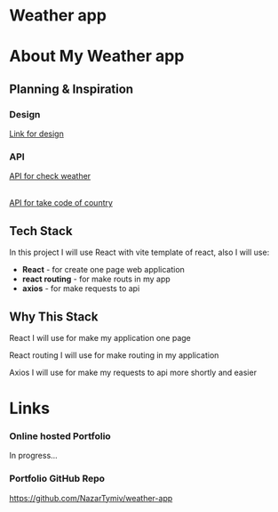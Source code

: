 # Weather app

# About My Weather app

## Planning & Inspiration

### Design

[Link for design](<https://www.figma.com/file/2LG9pgucHyoWNjyh851IiI/Weather-App-%7C-Template-(Community)?node-id=302%3A914&mode=dev>)

### API

[API for check weather](https://www.visualcrossing.com/)
<br />
<br />

[API for take code of country](https://restcountries.com/)

## Tech Stack

In this project I will use React with vite template of react, also I will use:

-   **React** - for create one page web application
-   **react routing** - for make routs in my app
-   **axios** - for make requests to api

## Why This Stack

React I will use for make my application one page

React routing I will use for make routing in my application

Axios I will use for make my requests to api more shortly and easier

# Links

### Online hosted Portfolio

In progress...

### Portfolio GitHub Repo

https://github.com/NazarTymiv/weather-app
